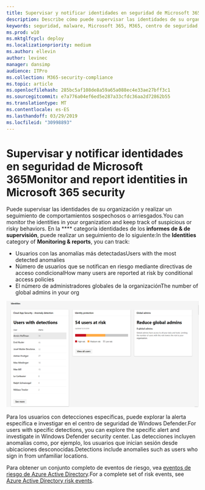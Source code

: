 ```yaml
---
title: Supervisar y notificar identidades en seguridad de Microsoft 365
description: Describe cómo puede supervisar las identidades de su organización y realizar un seguimiento de comportamientos sospechosos o arriesgados.
keywords: seguridad, malware, Microsoft 365, M365, centro de seguridad, monitor, informe, identidad
ms.prod: w10
ms.mktglfcycl: deploy
ms.localizationpriority: medium
ms.author: ellevin
author: levinec
manager: dansimp
audience: ITPro
ms.collection: M365-security-compliance
ms.topic: article
ms.openlocfilehash: 285bc5af108de8a59a65a088ec4e33ae27bff3c1
ms.sourcegitcommit: e7a776a04ef6ed5e287a33cfdc36aa2d72862b55
ms.translationtype: MT
ms.contentlocale: es-ES
ms.lasthandoff: 03/29/2019
ms.locfileid: "30998893"
---
```

# <a name="monitor-and-report-identities-in-microsoft-365-security"></a><span data-ttu-id="11041-104">Supervisar y notificar identidades en seguridad de Microsoft 365</span><span class="sxs-lookup"><span data-stu-id="11041-104">Monitor and report identities in Microsoft 365 security</span></span>

<span data-ttu-id="11041-105">Puede supervisar las identidades de su organización y realizar un seguimiento de comportamientos sospechosos o arriesgados.</span><span class="sxs-lookup"><span data-stu-id="11041-105">You can monitor the identities in your organization and keep track of suspicious or risky behaviors.</span></span> <span data-ttu-id="11041-106">En la \*\*\*\* categoría identidades de los **informes de & de supervisión**, puede realizar un seguimiento de lo siguiente:</span><span class="sxs-lookup"><span data-stu-id="11041-106">In the **Identities** category of **Monitoring & reports**, you can track:</span></span>

* <span data-ttu-id="11041-107">Usuarios con las anomalías más detectadas</span><span class="sxs-lookup"><span data-stu-id="11041-107">Users with the most detected anomalies</span></span>
* <span data-ttu-id="11041-108">Número de usuarios que se notifican en riesgo mediante directivas de acceso condicional</span><span class="sxs-lookup"><span data-stu-id="11041-108">How many users are reported at risk by conditional access policies</span></span>
* <span data-ttu-id="11041-109">El número de administradores globales de la organización</span><span class="sxs-lookup"><span data-stu-id="11041-109">The number of global admins in your org</span></span>

![Categoría identidades de la página informes de & de supervisión](./media/security-docs/identities.png)

<span data-ttu-id="11041-111">Para los usuarios con detecciones específicas, puede explorar la alerta específica e investigar en el centro de seguridad de Windows Defender.</span><span class="sxs-lookup"><span data-stu-id="11041-111">For users with specific detections, you can explore the specific alert and investigate in Windows Defender security center.</span></span> <span data-ttu-id="11041-112">Las detecciones incluyen anomalías como, por ejemplo, los usuarios que inician sesión desde ubicaciones desconocidas.</span><span class="sxs-lookup"><span data-stu-id="11041-112">Detections include anomalies such as users who sign in from unfamiliar locations.</span></span>

<span data-ttu-id="11041-113">Para obtener un conjunto completo de eventos de riesgo, vea [eventos de riesgo de Azure Active Directory](https://docs.microsoft.com/azure/active-directory/reports-monitoring/concept-risk-events).</span><span class="sxs-lookup"><span data-stu-id="11041-113">For a complete set of risk events, see [Azure Active Directory risk events](https://docs.microsoft.com/azure/active-directory/reports-monitoring/concept-risk-events).</span></span>
